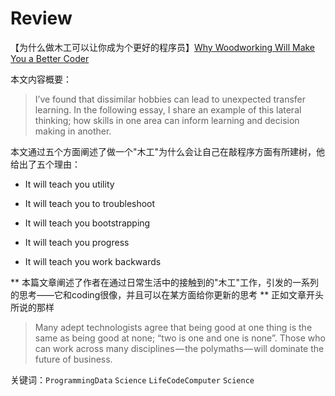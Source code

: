 
# Review
【为什么做木工可以让你成为个更好的程序员】[Why Woodworking Will Make You a Better Coder](https://towardsdatascience.com/why-woodworking-will-make-you-a-better-coder-adb91cbcaafd)


本文内容概要：

> I’ve found that dissimilar hobbies can lead to unexpected transfer learning. In the following essay, I share an example of this lateral thinking; how skills in one area can inform learning and decision making in another.

本文通过五个方面阐述了做一个"木工"为什么会让自己在敲程序方面有所建树，他给出了五个理由：


- It will teach you utility

- It will teach you to troubleshoot

- It will teach you bootstrapping

- It will teach you progress

- It will teach you work backwards



** 本篇文章阐述了作者在通过日常生活中的接触到的"木工"工作，引发的一系列的思考——它和coding很像，并且可以在某方面给你更新的思考 **
正如文章开头所说的那样

> Many adept technologists agree that being good at one thing is the same as being good at none; “two is one and one is none”. Those who can work across many disciplines — the polymaths — will dominate the future of business. 

关键词：`ProgrammingData`  `Science` `LifeCodeComputer` `Science`
 

